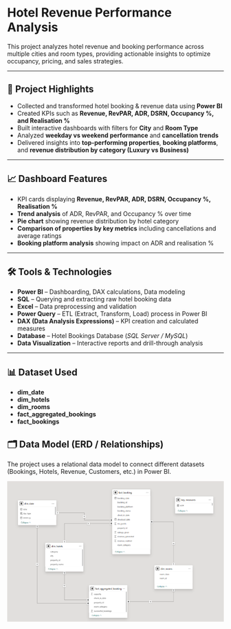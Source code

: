 # Hotel Revenue Performance Analysis  

This project analyzes hotel revenue and booking performance across multiple cities and room types, providing actionable insights to optimize occupancy, pricing, and sales strategies.  

---

## 🚀 Project Highlights  
- Collected and transformed hotel booking & revenue data using **Power BI**  
- Created KPIs such as **Revenue, RevPAR, ADR, DSRN, Occupancy %, and Realisation %**  
- Built interactive dashboards with filters for **City** and **Room Type**  
- Analyzed **weekday vs weekend performance** and **cancellation trends**  
- Delivered insights into **top-performing properties**, **booking platforms**, and **revenue distribution by category (Luxury vs Business)**  

---

## 📈 Dashboard Features  
- KPI cards displaying **Revenue, RevPAR, ADR, DSRN, Occupancy %, Realisation %**  
- **Trend analysis** of ADR, RevPAR, and Occupancy % over time  
- **Pie chart** showing revenue distribution by hotel category  
- **Comparison of properties by key metrics** including cancellations and average ratings  
- **Booking platform analysis** showing impact on ADR and realisation %  

---

## 🛠️ Tools & Technologies  
- **Power BI** – Dashboarding, DAX calculations, Data modeling  
- **SQL** – Querying and extracting raw hotel booking data  
- **Excel** – Data preprocessing and validation  
- **Power Query** – ETL (Extract, Transform, Load) process in Power BI  
- **DAX (Data Analysis Expressions)** – KPI creation and calculated measures  
- **Database** – Hotel Bookings Database (*SQL Server / MySQL*)  
- **Data Visualization** – Interactive reports and drill-through analysis  

---

## 📊 Dataset Used 
- **dim_date**
- **dim_hotels**
- **dim_rooms**
- **fact_aggregated_bookings**
- **fact_bookings**

## 🗂️ Data Model (ERD / Relationships)  
The project uses a relational data model to connect different datasets (Bookings, Hotels, Revenue, Customers, etc.) in Power BI.  

![Data Model](model-view.png)  


